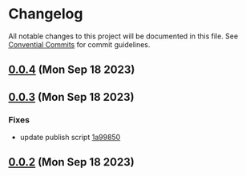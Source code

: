 # Changelog

All notable changes to this project will be documented in this file. See [Convential Commits](https://www.conventionalcommits.org/en/v1.0.0/#specification) for commit guidelines.

## [0.0.4](https://github.com/julusian/atem-connection-image-tools/compare/v0.0.3...v0.0.4) (Mon Sep 18 2023)


## [0.0.3](https://github.com/julusian/atem-connection-image-tools/compare/v0.0.2...v0.0.3) (Mon Sep 18 2023)


### Fixes

* update publish script [1a99850](https://github.com/julusian/atem-connection-image-tools/commit/1a998509b79774379326fcadb308a59ac261757b)

## [0.0.2](https://github.com/julusian/atem-connection-image-tools/compare/...v0.0.2) (Mon Sep 18 2023)


